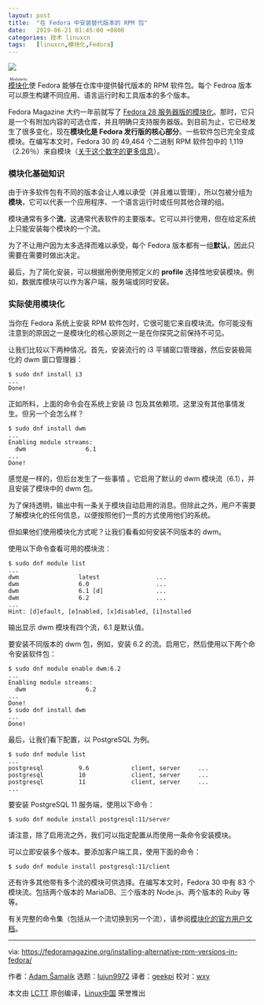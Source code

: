 ```yaml
---
layout: post
title:	"在 Fedora 中安装替代版本的 RPM 包"
date:	2019-06-21 01:45:00 +0800 
categories:	技术 linuxcn 
tags:	[linuxcn,模块化,Fedora]
---
```



![](/Asserts/Images//attachment/album/201906/21/014540v1zgpsss9dqqwipa.jpg)


<ruby> <a href="https://docs.pagure.org/modularity">  模块化 </a> <rt>  Modularity </rt></ruby>使 Fedora 能够在仓库中提供替代版本的 RPM 软件包。每个 Fedroa 版本可以原生构建不同应用、语言运行时和工具版本的多个版本。


Fedora Magazine 大约一年前就写了 [Fedora 28 服务器版的模块化](/article-10479-1.html)。那时，它只是一个有附加内容的可选仓库，并且明确只支持服务器版。到目前为止，它已经发生了很多变化，现在**模块化是 Fedora 发行版的核心部分**。一些软件包已完全变成模块。在编写本文时，Fedora 30 的 49,464 个二进制 RPM 软件包中的 1,119（2.26％）来自模块（[关于这个数字的更多信息](https://blog.samalik.com/2019/06/12/counting-modularity-packages.html)）。


### 模块化基础知识


由于许多软件包有不同的版本会让人难以承受（并且难以管理），所以包被分组为**模块**，它可以代表一个应用程序、一个语言运行时或任何其他合理的组。


模块通常有多个**流**，这通常代表软件的主要版本。它可以并行使用，但在给定系统上只能安装每个模块的一个流。


为了不让用户因为太多选择而难以承受，每个 Fedora 版本都有一组**默认**，因此只需要在需要时做出决定。


最后，为了简化安装，可以根据用例使用预定义的 **profile** 选择性地安装模块。例如，数据库模块可以作为客户端，服务端或同时安装。


### 实际使用模块化


当你在 Fedora 系统上安装 RPM 软件包时，它很可能它来自模块流。你可能没有注意到的原因之一是模块化的核心原则之一是在你探究之前保持不可见。


让我们比较以下两种情况。首先，安装流行的 i3 平铺窗口管理器，然后安装极简化的 dwm 窗口管理器：



```
$ sudo dnf install i3
...
Done!
```

正如所料，上面的命令会在系统上安装 i3 包及其依赖项。这里没有其他事情发生。但另一个会怎么样？



```
$ sudo dnf install dwm
...
Enabling module streams:
  dwm                 6.1
...
Done!
```

感觉是一样的，但后台发生了一些事情 。它启用了默认的 dwm 模块流（6.1），并且安装了模块中的 dwm 包。


为了保持透明，输出中有一条关于模块自动启用的消息。但除此之外，用户不需要了解模块化的任何信息，以便按照他们一贯的方式使用他们的系统。


但如果他们使用模块化方式呢？让我们看看如何安装不同版本的 dwm。


使用以下命令查看可用的模块流：



```
$ sudo dnf module list
...
dwm                 latest                ...
dwm                 6.0                   ...
dwm                 6.1 [d]               ...
dwm                 6.2                   ...
...
Hint: [d]efault, [e]nabled, [x]disabled, [i]nstalled
```

输出显示 dwm 模块有四个流，6.1 是默认值。


要安装不同版本的 dwm 包，例如，安装 6.2 的流。启用它，然后使用以下两个命令安装软件包：



```
$ sudo dnf module enable dwm:6.2
...
Enabling module streams:
  dwm                 6.2
...
Done!
$ sudo dnf install dwm
...
Done!
```

最后，让我们看下配置，以 PostgreSQL 为例。



```
$ sudo dnf module list
...
postgresql          9.6            client, server     ...
postgresql          10             client, server     ...
postgresql          11             client, server     ...
...
```

要安装 PostgreSQL 11 服务端，使用以下命令：



```
$ sudo dnf module install postgresql:11/server
```

请注意，除了启用流之外，我们可以指定配置从而使用一条命令安装模块。


可以立即安装多个版本。要添加客户端工具，使用下面的命令：



```
$ sudo dnf module install postgresql:11/client
```

还有许多其他带有多个流的模块可供选择。在编写本文时，Fedora 30 中有 83 个模块流。包括两个版本的 MariaDB、三个版本的 Node.js、两个版本的 Ruby 等等。


有关完整的命令集（包括从一个流切换到另一个流），请参阅[模块化的官方用户文档](https://docs.fedoraproject.org/en-US/modularity/using-modules/)。




---


via: <https://fedoramagazine.org/installing-alternative-rpm-versions-in-fedora/>


作者：[Adam Šamalík](https://fedoramagazine.org/author/asamalik/) 选题：[lujun9972](https://github.com/lujun9972) 译者：[geekpi](https://github.com/geekpi) 校对：[wxy](https://github.com/wxy)


本文由 [LCTT](https://github.com/LCTT/TranslateProject) 原创编译，[Linux中国](https://linux.cn/) 荣誉推出
